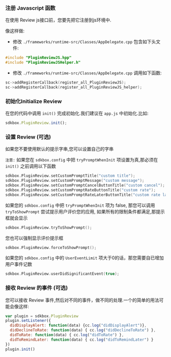### 注册 Javascript 函数
在使用 Review js接口前，您要先把它注册到js环境中.

像这样做:
* 修改 `./frameworks/runtime-src/Classes/AppDelegate.cpp` 包含如下头文件:
```cpp
#include "PluginReviewJS.hpp"
#include "PluginReviewJSHelper.h"
```

* 修改 `./frameworks/runtime-src/Classes/AppDelegate.cpp` 调用如下函数:
```cpp
sc->addRegisterCallback(register_all_PluginReviewJS);
sc->addRegisterCallback(register_all_PluginReviewJS_helper);
```

### 初始化Initialize Review
在您的代码中调用 `init()` 完成初始化.我们建议在 `app.js` 中初始化.比如:
```javascript
sdkbox.PluginReview.init();
```

### 设置 Review (可选)
如果您不要使用默认的提示字串,您可以设置自己的字串

`注意:` 如果您在 `sdkbox.config` 中把 `tryPromptWhenInit` 项设置为真,那必须在 `init()` 之前调用以下函数
```cpp
sdkbox.PluginReview.setCustomPromptTitle("custom title");
sdkbox.PluginReview.setCustomPromptMessage("custom message");
sdkbox.PluginReview.setCustomPromptCancelButtonTitle("custom cancel");
sdkbox.PluginReview.setCustomPromptRateButtonTitle("custom rate");
sdkbox.PluginReview.setCustomPromptRateLaterButtonTitle("custom rate later");
```

如果您的 `sdkbox.config` 中把 `tryPromptWhenInit` 项为 false, 那您可以调用 `tryToShowPrompt` 尝试提示用户评价您的应用,
如果所有的限制条件都满足,那提示框就会显示
```cpp
sdkbox.PluginReview.tryToShowPrompt();
```

您也可以强制显示评价提示框
```cpp
sdkbox.PluginReview.forceToShowPrompt();
```

如果您的 `sdkbox.config` 中的 `UserEventLimit` 项大于0的话，那您需要自已增加用户事件记数
```cpp
sdkbox.PluginReview.userDidSignificantEvent(true);
```

### 接收 Review 的事件 (可选)
您可以接收 Review 事件,然后对不同的事件，做不同的处理.一个的简单的用法可能会像这样:
```javascript
var plugin = sdkbox.PluginReview
plugin.setListener({
  didDisplayAlert: function(data) {cc.log("didDisplayAlert")},
  didDeclineToRate: function(data) { cc.log("didDeclineToRate") },
  didToRate: function(data) { cc.log("didToRate") },
  didToRemindLater: function(data) { cc.log("didToRemindLater") }
})
plugin.init()
```
